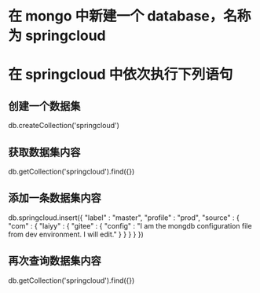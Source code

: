 # 在 mongo 中新建一个 database，名称为 springcloud

# 在 springcloud 中依次执行下列语句

## 创建一个数据集
db.createCollection('springcloud')

## 获取数据集内容
db.getCollection('springcloud').find({})

## 添加一条数据集内容
db.springcloud.insert({
  "label" : "master",
  "profile" : "prod",
  "source" : {
    "com" : {
      "laiyy" : {
        "gitee" : {
          "config" : "I am the mongdb configuration file from dev environment. I will edit."
        }
      }
    }
  }
})

## 再次查询数据集内容
db.getCollection('springcloud').find({})